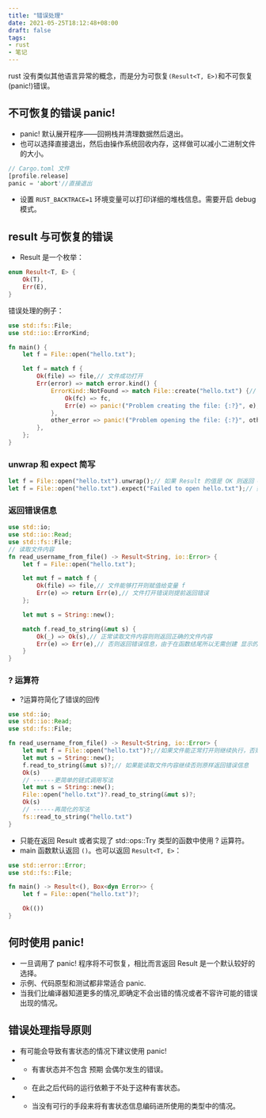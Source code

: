 ```yaml
---
title: "错误处理"
date: 2021-05-25T18:12:48+08:00
draft: false
tags:
- rust
- 笔记
---
```

rust 没有类似其他语言异常的概念，而是分为可恢复`(Result<T, E>)`和不可恢复(panic!)错误。
## 不可恢复的错误 panic!
- panic! 默认展开程序——回朔栈并清理数据然后退出。
- 也可以选择直接退出，然后由操作系统回收内存，这样做可以减小二进制文件的大小。
```rust
// Cargo.toml 文件
[profile.release]
panic = 'abort'//直接退出
```
- 设置 `RUST_BACKTRACE=1` 环境变量可以打印详细的堆栈信息。需要开启 debug 模式。
## result 与可恢复的错误
- Result 是一个枚举：
```rust
enum Result<T, E> {
    Ok(T),
    Err(E),
}
```
错误处理的例子：
```rust
use std::fs::File;
use std::io::ErrorKind;

fn main() {
    let f = File::open("hello.txt");

    let f = match f {
        Ok(file) => file,// 文件成功打开
        Err(error) => match error.kind() {
            ErrorKind::NotFound => match File::create("hello.txt") {// 如果文件不存在尝试创建
                Ok(fc) => fc,
                Err(e) => panic!("Problem creating the file: {:?}", e),// 文件创建失败的情形
            },
            other_error => panic!("Problem opening the file: {:?}", other_error),// 不是文件不存在的类型
        },
    };
}
```
### unwrap 和 expect 简写
```rust
let f = File::open("hello.txt").unwrap();// 如果 Result 的值是 OK 则返回 OK 的值，否则调用 panic!
let f = File::open("hello.txt").expect("Failed to open hello.txt");// 如果 Result 的值是 OK 则返回 OK 的值，否则调用 panic! 并使用自定义的错误信息
```
### 返回错误信息
```rust
use std::io;
use std::io::Read;
use std::fs::File;
// 读取文件内容
fn read_username_from_file() -> Result<String, io::Error> {
    let f = File::open("hello.txt");

    let mut f = match f {
        Ok(file) => file,// 文件能够打开则赋值给变量 f
        Err(e) => return Err(e),// 文件打开错误则提前返回错误
    };

    let mut s = String::new();

    match f.read_to_string(&mut s) {
        Ok(_) => Ok(s),// 正常读取文件内容则则返回正确的文件内容
        Err(e) => Err(e),// 否则返回错误信息，由于在函数结尾所以无需创建 显示的 return
    }
}
```
### ? 运算符
- ?运算符简化了错误的回传
```rust
use std::io;
use std::io::Read;
use std::fs::File;

fn read_username_from_file() -> Result<String, io::Error> {
    let mut f = File::open("hello.txt")?;//如果文件能正常打开则继续执行，否则原样返回 Err
    let mut s = String::new();
    f.read_to_string(&mut s)?;// 如果能读取文件内容继续否则原样返回错误信息
    Ok(s)
    // ------更简单的链式调用写法
    let mut s = String::new();
    File::open("hello.txt")?.read_to_string(&mut s)?;
    Ok(s)
    // ------再简化的写法
    fs::read_to_string("hello.txt")
}
```
- 只能在返回 Result 或者实现了 std::ops::Try 类型的函数中使用 ? 运算符。
- main 函数默认返回 `()`。也可以返回 `Result<T, E>`：
```rust
use std::error::Error;
use std::fs::File;

fn main() -> Result<(), Box<dyn Error>> {
    let f = File::open("hello.txt")?;

    Ok(())
}
```
## 何时使用 panic!
- 一旦调用了 panic! 程序将不可恢复，相比而言返回 Result 是一个默认较好的选择。
- 示例、代码原型和测试都非常适合 panic.
- 当我们比编译器知道更多的情况,即确定不会出错的情况或者不容许可能的错误出现的情况。
## 错误处理指导原则
- 有可能会导致有害状态的情况下建议使用 panic!
- - 有害状态并不包含 预期 会偶尔发生的错误。
- - 在此之后代码的运行依赖于不处于这种有害状态。
- - 当没有可行的手段来将有害状态信息编码进所使用的类型中的情况。